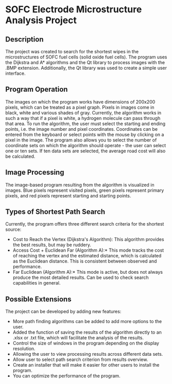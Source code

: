 # **SOFC Electrode Microstructure Analysis Project**

## **Description**
The project was created to search for the shortest wipes in the microstructures of SOFC fuel cells (solid oxide fuel cells). 
The program uses the Dijkstra and A* algorithms and the Qt library to process images with the .BMP extension. 
Additionally, the Qt library was used to create a simple user interface.

## **Program Operation**

The images on which the program works have dimensions of 200x200 pixels, which can be treated as a pixel graph. Pixels in images come in black, white and various shades of gray. Currently, the algorithm works in such a way that if a pixel is white, a hydrogen molecule can pass through that area. To run the algorithm, the user must select the starting and ending points, i.e. the image number and pixel coordinates. Coordinates can be entered from the keyboard or select points with the mouse by clicking on a pixel in the image. The program also allows you to select the number of coordinate sets on which the algorithm should operate - the user can select one or ten sets. If ten data sets are selected, the average road cost will also be calculated.

## **Image Processing**

The image-based program resulting from the algorithm is visualized in images. Blue pixels represent visited pixels, green pixels represent primary pixels, and red pixels represent starting and starting points.

## **Types of Shortest Path Search**
Currently, the program offers three different search criteria for the shortest source:

- Cost to Reach the Vertex (Dijkstra's Algorithm): This algorithm provides the best results, but may be ruddery.<br>
- Access Cost + Euclidean Far (Algorithm A):* This mode tracks the cost of reaching the vertex and the estimated distance, which is calculated as the Euclidean distance. This is consistent between observed and performance.<br>
- Far Euclidean (Algorithm A):* This mode is active, but does not always produce the most detailed results. Can be used to check search capabilities in general.<br>

## **Possible Extensions**
The project can be developed by adding new features:

- More path finding algorithms can be added to add more options to the user.<br>
- Added the function of saving the results of the algorithm directly to an .xlsx or .txt file, which will facilitate the analysis of the results.<br>
- Control the size of windows in the program depending on the display resolution.
- Allowing the user to view processing results across different data sets.<br>
- Allow user to select path search criterion from results overview.<br>
- Create an installer that will make it easier for other users to install the program.<br>
- You can optimize the performance of the program.<br>
